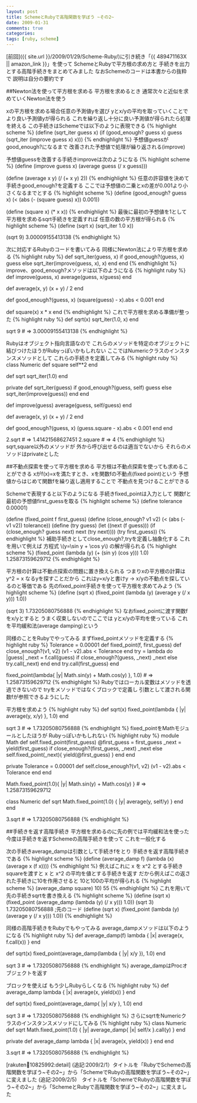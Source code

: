 ```yaml
---
layout: post
title: SchemeとRubyで高階関数を学ぼう ~その2~
date: 2009-01-31
comments: true
categories:
tags: [ruby, scheme]
---
```



[前回]({{ site.url }}/2009/01/29/Scheme-Ruby/)に引き続き「{{ 489471163X || amazon_link }}」を使って
SchemeとRubyで平方根の求め方と
手続きを出力とする高階手続きをまとめてみました
なおSchemeのコードは本書からの抜粋で
説明は自分の要約です

##Newton法を使って平方根を求める
平方根を求めるとき
通常次々と近似を求めていくNewton法を使う

xの平方根を求める場合任意の予測値yを選び
yとx/yの平均を取っていくことでより良い予測値yが得られる
これを繰り返し十分に良い予測値が得られたら処理を終える
この手続きはSchemeでは以下のように表現できる
{% highlight scheme %}
 (define (sqrt_iter guess x)
 	(if (good_enough? guess x)
 	     guess
 	     (sqrt_iter (improve guess x)
 			      x)))
{% endhighlight %}
予想値guessがgood_enough?になるまで
改善された予想値で処理が繰り返される(improve)

予想値guessを改善する手続きimproveは次のようになる
{% highlight scheme %}
 (define (improve guess x)
 	(average guess (/ x guess)))
 
 (define (average x y)
 	(/ (+ x y) 2))
{% endhighlight %}
任意の許容値を決めて手続きgood_enough?を定義する
ここでは予想値の二乗とxの差が0.001より小さくなるまでとする
{% highlight scheme %}
 (define (good_enough? guess x)
 	(< (abs (- (square guess) x)) 0.001))
 	
 (define (square x)
 	(* x x))
{% endhighlight %}
最後に最初の予想値を1として
平方根を求めるsqrt手続きを定義すれば
任意の数の平方根が得られる
{% highlight scheme %}
 (define (sqrt x)
 	(sqrt_iter 1.0 x))
 
 (sqrt 9)
 3.00009155413138
{% endhighlight %}

次に対応するRubyのコードを書いてみる
同様にNewton法により平方根を求める
{% highlight ruby %}
 def sqrt_iter(guess, x)
   if good_enough?(guess, x)
     guess
   else
     sqrt_iter(improve(guess, x), x)
   end
 end
{% endhighlight %}
improve、good_enough?メソッドは以下のようになる
{% highlight ruby %}
 def improve(guess, x)
   average(guess, x/guess)
 end
 
 def average(x, y)
   (x + y) / 2
 end
 
 def good_enough?(guess, x)
   (square(guess) - x).abs < 0.001
 end
 
 def square(x)
   x * x
 end
{% endhighlight %}
これで平方根を求める準備が整った
{% highlight ruby %}
 def sqrt(x)
   sqrt_iter(1.0, x)
 end
 
 sqrt 9 # => 3.00009155413138
{% endhighlight %}

Rubyはオブジェクト指向言語なので
これらのメソッドを特定のオブジェクトに
結びつけたほうがRubyっぽいかもしれない
ここではNumericクラスのインスタンスメソッドとして
これらの手続きを定義してみる
{% highlight ruby %}
 class Numeric
   def square
     self**2
   end
   
   def sqrt
     sqrt_iter(1.0)
   end
   
   private
   def sqrt_iter(guess)
     if good_enough?(guess, self)
       guess
     else
       sqrt_iter(improve(guess))
     end
   end
   
   def improve(guess)
     average(guess, self/guess)
   end
   
   def average(x, y)
     (x + y) / 2
   end
   
   def good_enough?(guess, x)
     (guess.square - x).abs < 0.001
   end
 end
 
 2.sqrt # => 1.41421568627451
 2.square # => 4
{% endhighlight %}
sqrt,square以外のメソッドが
外から呼び出せるのは適当でないから
それらのメソッドはprivateとした

##不動点探索を使って平方根を求める
平方根は不動点探索を使っても求めることができる
xがf(x)=xを満たすとき、xを関数fの不動点(fixed point)という
予想値からはじめて関数fを繰り返し適用することで
不動点を見つけることができる

Schemeで表現すると以下のようになる
手続きfixed_pointは入力として
関数fと最初の予想値first_guessを取る
{% highlight scheme %}
(define tolerance 0.00001)
 
 (define (fixed_point f first_guess)
 	(define (close_enough? v1 v2)
 		(< (abs (- v1 v2)) tolerance))
 	(define (try guess)
 		(let ((next (f guess)))
 			(if (close_enough? guess next)
 			     next
 			    (try next))))
 	(try first_guess))
{% endhighlight %}
補助手続きとしてclose_enough?,tryを定義し抽象化する
これを用いて例えば
方程式 \\(y=\sin y + \cos y\\) の解が得られる
{% highlight scheme %}
 (fixed_point (lambda (y) (+ (sin y) (cos y)))
 		 1.0)
 1.25873159629712
{% endhighlight %}

平方根の計算は不動点探索の問題に置き換えられる
つまりxの平方根の計算は y^2 = x なるyを探すことだから
これはy=x/yと書けy -> x/yの不動点を探しているのと等価である
先のfixed_point手続きを使って平方根を求めてみよう
{% highlight scheme %}
 (define (sqrt x)
 	(fixed_point (lambda (y) (average y (/ x y)))
 		1.0))
 		
 (sqrt 3)
 1.73205080756888
{% endhighlight %}
なおfixed_pointに渡す関数fをx/yとすると
うまく収束しないのでここでは
yとx/yの平均を使っている
これを平均緩和法(average damping)という

同様のことをRubyでやってみる
まずfixed_pointメソッドを定義する
{% highlight ruby %}
 Tolerance = 0.00001
 def fixed_point(f, first_guess)
   def close_enough?(v1, v2)
     (v1 - v2).abs < Tolerance
   end
   try = lambda do |guess|
     _next = f.call(guess)
     if close_enough?(guess, _next)
       _next
     else
       try.call(_next)
     end
   end
   try.call(first_guess)
 end
 
 fixed_point(lambda{ |y| Math.sin(y) + Math.cos(y) }, 1.0) # =>  1.25873159629712
{% endhighlight %}
Rubyではローカル変数はメソッドを透過できないので
tryをメソッドではなくブロックで定義し
引数として渡される関数fが参照できるようにした

平方根を求めよう
{% highlight ruby %}
 def sqrt(x)
   fixed_point(lambda { |y| average(y, x/y) }, 1.0)
 end
 
 sqrt 3 # => 1.73205080756888
{% endhighlight %}
fixed_pointをMathモジュールとしたほうが
Rubyっぽいかもしれない
{% highlight ruby %}
 module Math
   def self.fixed_point(first_guess)
     @first_guess = first_guess
     _next = yield(first_guess)
     if close_enough?(first_guess, _next)
       _next
     else
       self.fixed_point(_next){ yield(@first_guess) }
     end
   end
 
   private
   Tolerance = 0.00001
   def self.close_enough?(v1, v2)
     (v1 - v2).abs < Tolerance
   end
 end
 
 Math.fixed_point(1.0){ |y| Math.sin(y) + Math.cos(y) } # => 1.25873159629712
 
 class Numeric
   def sqrt
     Math.fixed_point(1.0) { |y| average(y, self/y) }
   end
 end
 
 3.sqrt # => 1.73205080756888
{% endhighlight %}

##手続きを返す高階手続き
平方根を求めるのに先の例では平均緩和法を使った
今度は手続きを返すSchemeの高階手続きを使って
これを一般化する

次の手続きaverage_dampは引数として手続きfをとり
手続きを返す高階手続きである
{% highlight scheme %}
 (define (average_damp f)
	(lambda (x) (average x (f x))))
{% endhighlight %}
例えばこれに x を x^2 とする手続きsquareを渡すと
x と x^2 の平均を値とする手続きを返す
だから例えばこの返された手続きに10を作用させると
10と100の平均が得られる
{% highlight scheme %}
(average_damp square) 10)
55
{% endhighlight %}
これを用いて先の手続きsqrtを書き換える
{% highlight scheme %}
 (define (sqrt x)
	(fixed_point (average_damp (lambda (y) (/ x y)))
				 1.0))
 (sqrt 3)
 1.73205080756888
;先のコード
(define (sqrt x)
	(fixed_point (lambda (y) (average y (/ x y)))
		1.0))
{% endhighlight %}

同様の高階手続きをRubyでもやってみる
average_dampメソッドは以下のようになる
{% highlight ruby %}
 def average_damp(f)
   lambda { |x| average(x, f.call(x)) }
 end
 
 def sqrt(x)
   fixed_point(average_damp(lambda { |y| x/y }), 1.0)
 end
 
 sqrt 3 # => 1.73205080756888
{% endhighlight %}
average_dampはProcオブジェクトを返す

ブロックを使えば
もう少しRubyらしくなる
{% highlight ruby %}
 def average_damp
   lambda { |x| average(x, yield(x)) }
 end
 
 def sqrt(x)
   fixed_point(average_damp{ |y| x/y }, 1.0)
 end
 
 sqrt 3 # => 1.73205080756888
{% endhighlight %}
さらにsqrtをNumericクラスのインスタンスメソッドにしてみる
{% highlight ruby %}
 class Numeric
   def sqrt
     Math.fixed_point(1.0) { |y| average_damp{ |x| self/x }.call(y) }
   end
   
   private
   def average_damp
     lambda { |x| average(x, yield(x)) }
   end
 end
 
 3.sqrt # => 1.73205080756888
{% endhighlight %}

[rakuten:book:10825992:detail]
(追記:2009/2/1）タイトルを「RubyでSchemeの高階関数を学ぼう~その2~」から「SchemeでRubyの高階関数を学ぼう~その2~」に変えました
(追記:2009/2/5)　タイトルを「SchemeでRubyの高階関数を学ぼう~その2~」から「SchemeとRubyで高階関数を学ぼう~その2~」に変えました

